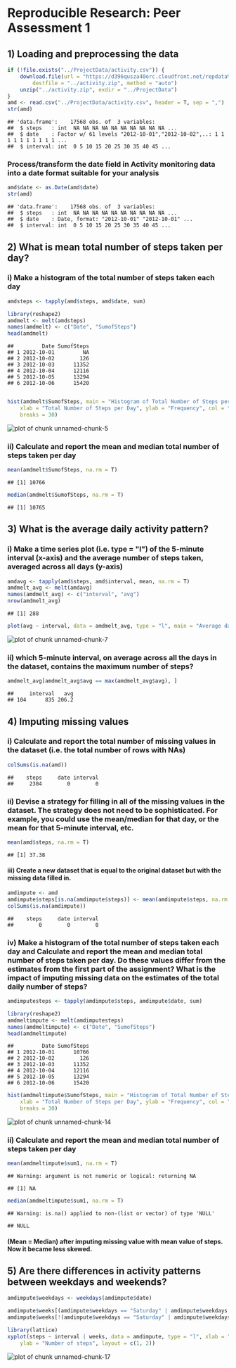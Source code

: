 # Reproducible Research: Peer Assessment 1


## 1) Loading and preprocessing the data

```r
if (!file.exists("../ProjectData/activity.csv")) {
    download.file(url = "https://d396qusza40orc.cloudfront.net/repdata%2Fdata%2Factivity.zip", 
        destfile = "../activity.zip", method = "auto")
    unzip("../activity.zip", exdir = "../ProjectData")
}
amd <- read.csv("../ProjectData/activity.csv", header = T, sep = ",")
str(amd)
```

```
## 'data.frame':	17568 obs. of  3 variables:
##  $ steps   : int  NA NA NA NA NA NA NA NA NA NA ...
##  $ date    : Factor w/ 61 levels "2012-10-01","2012-10-02",..: 1 1 1 1 1 1 1 1 1 1 ...
##  $ interval: int  0 5 10 15 20 25 30 35 40 45 ...
```

### Process/transform the date field in Activity monitoring data into a date format suitable for your analysis

```r
amd$date <- as.Date(amd$date)
str(amd)
```

```
## 'data.frame':	17568 obs. of  3 variables:
##  $ steps   : int  NA NA NA NA NA NA NA NA NA NA ...
##  $ date    : Date, format: "2012-10-01" "2012-10-01" ...
##  $ interval: int  0 5 10 15 20 25 30 35 40 45 ...
```


## 2) What is mean total number of steps taken per day?
### i) Make a histogram of the total number of steps taken each day

```r
amdsteps <- tapply(amd$steps, amd$date, sum)
```


```r
library(reshape2)
amdmelt <- melt(amdsteps)
names(amdmelt) <- c("Date", "SumofSteps")
head(amdmelt)
```

```
##         Date SumofSteps
## 1 2012-10-01         NA
## 2 2012-10-02        126
## 3 2012-10-03      11352
## 4 2012-10-04      12116
## 5 2012-10-05      13294
## 6 2012-10-06      15420
```


```r

hist(amdmelt$SumofSteps, main = "Histogram of Total Number of Steps per Day", 
    xlab = "Total Number of Steps per Day", ylab = "Frequency", col = "blue", 
    breaks = 30)
```

![plot of chunk unnamed-chunk-5](figure/unnamed-chunk-5.png) 

### ii) Calculate and report the mean and median total number of steps taken per day

```r
mean(amdmelt$SumofSteps, na.rm = T)
```

```
## [1] 10766
```

```r
median(amdmelt$SumofSteps, na.rm = T)
```

```
## [1] 10765
```


## 3) What is the average daily activity pattern?

### i) Make a time series plot (i.e. type = "l") of the 5-minute interval (x-axis) and the average number of steps taken, averaged across all days (y-axis)


```r
amdavg <- tapply(amd$steps, amd$interval, mean, na.rm = T)
amdmelt_avg <- melt(amdavg)
names(amdmelt_avg) <- c("interval", "avg")
nrow(amdmelt_avg)
```

```
## [1] 288
```

```r
plot(avg ~ interval, data = amdmelt_avg, type = "l", main = "Average daily activity pattern")
```

![plot of chunk unnamed-chunk-7](figure/unnamed-chunk-7.png) 

### ii) which 5-minute interval, on average across all the days in the dataset, contains the maximum number of steps?

```r
amdmelt_avg[amdmelt_avg$avg == max(amdmelt_avg$avg), ]
```

```
##     interval   avg
## 104      835 206.2
```


## 4) Imputing missing values

### i) Calculate and report the total number of missing values in the dataset (i.e. the total number of rows with NAs)

```r
colSums(is.na(amd))
```

```
##    steps     date interval 
##     2304        0        0
```

### ii) Devise a strategy for filling in all of the missing values in the dataset. The strategy does not need to be sophisticated. For example, you could use the mean/median for that day, or the mean for that 5-minute interval, etc.

```r
mean(amd$steps, na.rm = T)
```

```
## [1] 37.38
```


#### iii) Create a new dataset that is equal to the original dataset but with the missing data filled in.


```r
amdimpute <- amd
amdimpute$steps[is.na(amdimpute$steps)] <- mean(amdimpute$steps, na.rm = T)
colSums(is.na(amdimpute))
```

```
##    steps     date interval 
##        0        0        0
```


### iv) Make a histogram of the total number of steps taken each day and Calculate and report the mean and median total number of steps taken per day. Do these values differ from the estimates from the first part of the assignment? What is the impact of imputing missing data on the estimates of the total daily number of steps?


```r
amdimputesteps <- tapply(amdimpute$steps, amdimpute$date, sum)
```


```r
library(reshape2)
amdmeltimpute <- melt(amdimputesteps)
names(amdmeltimpute) <- c("Date", "SumofSteps")
head(amdmeltimpute)
```

```
##         Date SumofSteps
## 1 2012-10-01      10766
## 2 2012-10-02        126
## 3 2012-10-03      11352
## 4 2012-10-04      12116
## 5 2012-10-05      13294
## 6 2012-10-06      15420
```


```r
hist(amdmeltimpute$SumofSteps, main = "Histogram of Total Number of Steps per Day", 
    xlab = "Total Number of Steps per Day", ylab = "Frequency", col = "blue", 
    breaks = 30)
```

![plot of chunk unnamed-chunk-14](figure/unnamed-chunk-14.png) 

### ii) Calculate and report the mean and median total number of steps taken per day

```r
mean(amdmeltimpute$sum1, na.rm = T)
```

```
## Warning: argument is not numeric or logical: returning NA
```

```
## [1] NA
```

```r
median(amdmeltimpute$sum1, na.rm = T)
```

```
## Warning: is.na() applied to non-(list or vector) of type 'NULL'
```

```
## NULL
```

#### (Mean = Median) after imputing missing value with mean value of steps. Now it became less skewed. 


## 5) Are there differences in activity patterns between weekdays and weekends?


```r
amdimpute$weekdays <- weekdays(amdimpute$date)

amdimpute$weeks[(amdimpute$weekdays == "Saturday" | amdimpute$weekdays == "Sunday")] <- "weekend"
amdimpute$weeks[!(amdimpute$weekdays == "Saturday" | amdimpute$weekdays == "Sunday")] <- "weekdays"
```



```r
library(lattice)
xyplot(steps ~ interval | weeks, data = amdimpute, type = "l", xlab = "Interval", 
    ylab = "Number of steps", layout = c(1, 2))
```

![plot of chunk unnamed-chunk-17](figure/unnamed-chunk-17.png) 




